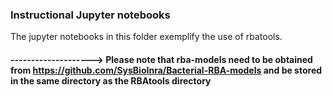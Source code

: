 ### Instructional Jupyter notebooks
The jupyter notebooks in this folder exemplify the use of rbatools.

#### --------------------> Please note that rba-models need to be obtained from https://github.com/SysBioInra/Bacterial-RBA-models and be stored in the same directory as the RBAtools directory
